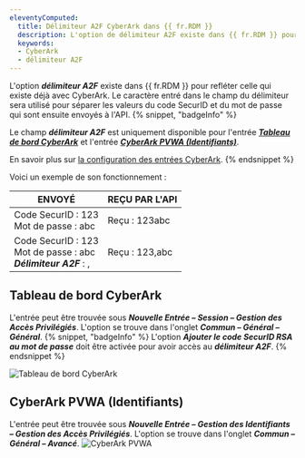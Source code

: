 ```yaml
---
eleventyComputed:
  title: Délimiteur A2F CyberArk dans {{ fr.RDM }}
  description: L'option de délimiteur A2F existe dans {{ fr.RDM }} pour refléter celle qui existe déjà avec CyberArk.
  keywords:
  - CyberArk
  - délimiteur A2F
---
```

L'option ***délimiteur A2F*** existe dans {{ fr.RDM }} pour refléter celle qui existe déjà avec CyberArk. Le caractère entré dans le champ du délimiteur sera utilisé pour séparer les valeurs du code SecurID et du mot de passe qui sont ensuite envoyés à l'API.
{% snippet, "badgeInfo" %}

Le champ ***délimiteur A2F*** est uniquement disponible pour l'entrée [***Tableau de bord CyberArk***](#cyberark-dashboard) et l'entrée [***CyberArk PVWA (Identifiants)***](#cyberark-pvwa-credentials).

En savoir plus sur [la configuration des entrées CyberArk](/rdm/mac/kb/rdm-windows/how-to-articles/cyberark-dashboard-configuration/).
{% endsnippet %}

Voici un exemple de son fonctionnement :

| ENVOYÉ                                                       | REÇU PAR L'API      |
|--------------------------------------------------------------|---------------------|
| Code SecurID : 123<br>Mot de passe : abc                     | Reçu : 123abc       |
| Code SecurID : 123<br>Mot de passe : abc<br>***Délimiteur A2F*** : , | Reçu : 123,abc   |

## Tableau de bord CyberArk
L'entrée peut être trouvée sous ***Nouvelle Entrée – Session – Gestion des Accès Privilégiés***. L'option se trouve dans l'onglet ***Commun – Général – Général***.
{% snippet, "badgeInfo" %}
L'option ***Ajouter le code SecurID RSA au mot de passe*** doit être activée pour avoir accès au ***délimiteur A2F***.
{% endsnippet %}

![Tableau de bord CyberArk](https://cdnweb.devolutions.net/docs/docs_en_kb_KB0076.png)

## CyberArk PVWA (Identifiants)
L'entrée peut être trouvée sous ***Nouvelle Entrée – Gestion des Identifiants – Gestion des Accès Privilégiés***. L'option se trouve dans l'onglet ***Commun – Général – Avancé***.
![CyberArk PVWA](https://cdnweb.devolutions.net/docs/docs_en_kb_KB0077.png)
